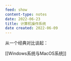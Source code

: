 ```yaml
---
feed: show
content-type: notes
date: 2022-06-23
title: 计算机操作系统
date created: 2022-06-09
---
```

从一个经典对比谈起：

[[Windows系统与MacOS系统]]
